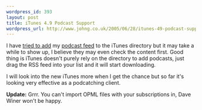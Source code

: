 ```yaml
--- 
wordpress_id: 393
layout: post
title: iTunes 4.9 Podcast Support
wordpress_url: http://www.johng.co.uk/2005/06/28/itunes-49-podcast-support/
---
```

I have <a href="http://www.johng.co.uk/2005/06/28/there-go-my-civil-liberties/#comment-290">tried to add</a> my <a href="http://www.johng.co.uk/wp-rss2.php?category_name=Podcast">podcast feed</a> to the iTunes directory but it may take a while to show up, I believe they may even check the content first. Good thing is iTunes doesn't purely rely on the directory to add podcasts, just drag the RSS feed into your list and it will start downloading.

I will look into the new iTunes more when I get the chance but so far it's looking very effective as a podcatching client.

**Update:** Grrr. You can't import OPML files with your subscriptions in, Dave Winer won't be happy.
